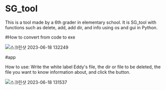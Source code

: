 # SG_tool

This is a tool made by a 6th grader in elementary school. It is SG_tool with functions such as delete, add, add dir, and info using os and gui in Python.

#How to convert from code to exe

![스크린샷 2023-06-18 132249](https://github.com/Sgoodgen/SG_tool/assets/113218023/85ed5977-fb53-4279-9858-1ba288cc15a7)

#app

How to use: Write the white label Eddy's file, the dir or file to be deleted, the file you want to know information about, and click the button.

![스크린샷 2023-06-18 131537](https://github.com/Sgoodgen/SG_tool/assets/113218023/8da84fd1-49c9-4234-8686-efabac1322fa)

